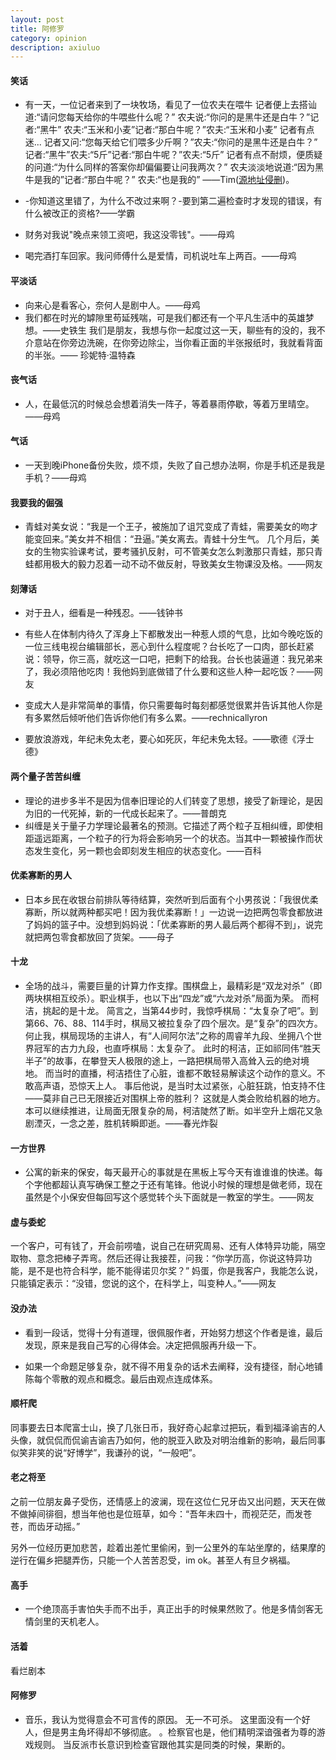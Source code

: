 ```yaml
---
layout: post
title: 阿修罗
category: opinion
description: axiuluo
---
```




#### 笑话

*  有一天，一位记者来到了一块牧场，看见了一位农夫在喂牛
记者便上去搭讪道:“请问您每天给你的牛喂些什么呢？”
农夫说:“你问的是黑牛还是白牛？”记者:“黑牛”
农夫:“玉米和小麦”记者:“那白牛呢？”农夫:“玉米和小麦”
记者有点迷...
记者又问:“您每天给它们喂多少斤啊？”农夫:“你问的是黑牛还是白牛？”
记者:“黑牛”农夫:“5斤”记者:“那白牛呢？”农夫:“5斤”
记者有点不耐烦，便质疑的问道:“为什么同样的答案你却偏偏要让问我两次？”
农夫淡淡地说道:“因为黑牛是我的”记者:“那白牛呢？”
农夫:“也是我的”
——Tim([源地址侵删][1])。

* -你知道这里错了，为什么不改过来啊？-要到第二遍检查时才发现的错误，有什么被改正的资格?——学霸

* 财务对我说"晚点来领工资吧，我这没零钱"。——母鸡

*  喝完酒打车回家。我问师傅什么是爱情，司机说吐车上两百。——母鸡


#### 平淡话

*  向来心是看客心，奈何人是剧中人。——母鸡
*  我们都在时光的罅隙里苟延残喘，可是我们都还有一个平凡生活中的英雄梦想。——史铁生
我们是朋友，我想与你一起度过这一天，聊些有的没的，我不介意站在你旁边洗碗，在你旁边除尘，当你看正面的半张报纸时，我就看背面的半张。—— 珍妮特·温特森

#### 丧气话

*  人，在最低沉的时候总会想着消失一阵子，等着暴雨停歇，等着万里晴空。——母鸡

#### 气话

*  一天到晚iPhone备份失败，烦不烦，失败了自己想办法啊，你是手机还是我是手机？——母鸡

#### 我要我的倔强

*  青蛙对美女说：“我是一个王子，被施加了诅咒变成了青蛙，需要美女的吻才能变回来。”美女并不相信：“丑逼。”美女离去。青蛙十分生气。
几个月后，美女的生物实验课考试，要考骚扒反射，可不管美女怎么刺激那只青蛙，那只青蛙都用极大的毅力忍着一动不动不做反射，导致美女生物课没及格。——网友

#### 刻薄话

*  对于丑人，细看是一种残忍。——钱钟书

*  有些人在体制内待久了浑身上下都散发出一种惹人烦的气息，比如今晚吃饭的一位三线电视台编辑部长，恶心到什么程度呢？台长吃了一口肉，部长赶紧说：领导，你三高，就吃这一口吧，把剩下的给我。台长也装逼道：我兄弟来了，我必须陪他吃肉！我他妈到底做错了什么要和这些人种一起吃饭？——网友

*  变成大人是非常简单的事情，你只需要每时每刻都感觉很累并告诉其他人你是有多累然后倾听他们告诉你他们有多么累。——rechnicallyron

*  要放浪游戏，年纪未免太老，要心如死灰，年纪未免太轻。——歌德《浮士德》

#### 两个量子苦苦纠缠

*  理论的进步多半不是因为信奉旧理论的人们转变了思想，接受了新理论，是因为旧的一代死掉，新的一代成长起来了。——普朗克
*  纠缠是关于量子力学理论最著名的预测。它描述了两个粒子互相纠缠，即使相距遥远距离，一个粒子的行为将会影响另一个的状态。当其中一颗被操作而状态发生变化，另一颗也会即刻发生相应的状态变化。——百科


#### 优柔寡断的男人

*  日本乡民在收银台前排队等待结算，突然听到后面有个小男孩说：「我很优柔寡断，所以就两种都买吧！因为我优柔寡断！」一边说一边把两包零食都放进了妈妈的篮子中。没想到妈妈说：「优柔寡断的男人最后两个都得不到」，说完就把两包零食都放回了货架。——母子


#### 十龙

* 全场的战斗，需要巨量的计算力作支撑。围棋盘上，最精彩是“双龙对杀”（即两块棋相互绞杀）。职业棋手，也以下出“四龙”或“六龙对杀”局面为荣。
而柯洁，挑起的是十龙。
简言之，当第44步时，我惊呼棋局：“太复杂了吧”。到第66、76、88、114手时，棋局又被拉复杂了四个层次。是“复杂”的四次方。
何止我，棋局现场的主讲人，有“人间阿尔法”之称的周睿羊九段、坐拥八个世界冠军的古力九段，也直呼棋局：太复杂了。
此时的柯洁，正如祁同伟“胜天半子”的故事，在攀登天人极限的途上，一路把棋局带入高耸入云的绝对境地。
而当时的直播，柯洁捂住了心脏，谁都不敢轻易解读这个动作的意义。不敢高声语，恐惊天上人。
事后他说，是当时太过紧张，心脏狂跳，怕支持不住——莫非自己已无限接近对围棋上帝的胜利？
这就是人类会败给机器的地方。本可以继续推进，让局面无限复杂的局，柯洁陡然了断。如半空升上烟花又急剧湮灭，一念之差，胜机转瞬即逝。——春光炸裂

#### 一方世界

* 公寓的新来的保安，每天最开心的事就是在黑板上写今天有谁谁谁的快递。每个字他都超认真写确保工整之于还有笔锋。他说小时候的理想是做老师，现在虽然是个小保安但每回写这个感觉转个头下面就是一教室的学生。——网友

#### 虚与委蛇

一个客户，可有钱了，开会前唠嗑，说自己在研究周易、还有人体特异功能，隔空取物、意念把棒子弄弯。然后还得让我接茬，问我：“你学历高，你说这特异功能，是不是也符合科学，能不能得诺贝尔奖？” 妈蛋，你是我客户，我能怎么说，只能镇定表示：“没错，您说的这个，在科学上，叫变种人。”——网友

#### 没办法

* 看到一段话，觉得十分有道理，很佩服作者，开始努力想这个作者是谁，最后发现，原来是我自己写的心得体会。决定把佩服再升级一下。

* 如果一个命题足够复杂，就不得不用复杂的话术去阐释，没有捷径，耐心地铺陈每个零散的观点和概念。最后由观点连成体系。

#### 顺杆爬

同事要去日本爬富士山，换了几张日币，我好奇心起拿过把玩，看到福泽谕吉的人头像，就侃侃而侃谕吉谕吉乃如何，他的脱亚入欧及对明治维新的影响，最后同事似笑非笑的说“好博学”，我谦孙的说，“一般吧”。

#### 老之将至

之前一位朋友鼻子受伤，还情感上的波澜，现在这位仁兄牙齿又出问题，天天在做不做掉间徘徊，想当年他也是位班草，如今：“吾年未四十，而视茫茫，而发苍苍，而齿牙动摇。”

另外一位经历更加悲苦，趁着出差忙里偷闲，到一公里外的车站坐摩的，结果摩的逆行在偏乡把腿弄伤，只能一个人苦苦忍受，im ok。甚至人有旦夕祸福。

#### 高手

* 一个绝顶高手害怕失手而不出手，真正出手的时候果然败了。他是多情剑客无情剑里的天机老人。

#### 活着

看烂剧本

#### 阿修罗

* 音乐，我认为觉得意会不可言传的原因。
无一不可杀。
这里面没有一个好人，但是男主角坏得却不够彻底。
。检察官也是，他们精明深谙强者为尊的游戏规则。
当反派市长意识到检查官跟他其实是同类的时候，果断的。


[1]:    https://www.zhihu.com/question/35146879/answer/185230868


